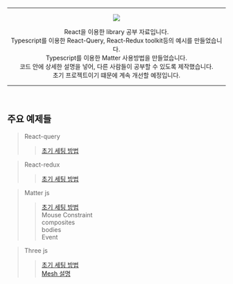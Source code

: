 *****

<p align='center'>
  <img src= "https://capsule-render.vercel.app/api?type=soft&color=auto&text=React%20library%20study&fontSize=50&animation=twinkling"/>
</p>

<p align='center'>
React을 이용한 library 공부 자료입니다.<br/>
Typescript를 이용한 React-Query, React-Redux toolkit등의 예시를 만들었습니다.<br/>
Typescript를 이용한 Matter 사용방법을 만들었습니다.<br/>
코드 안에 상세한 설명을 넣어, 다른 사람들이 공부할 수 있도록 제작했습니다.<br/>
초기 프로젝트이기 떄문에 계속 개선할 예정입니다.
</p>

*****

<br/>

## 주요 예제들
>React-query<br/>
>><a href="https://www.notion.so/minsehong/React-Query-2024339956d080b89c0ee9173359f1fc?source=copy_link">초기 세팅 방법</a><br/>

>React-redux<br/>
>><a href="https://www.notion.so/minsehong/React-Redux-ToolKit-2024339956d080f5a462d3981ed6e7d0?source=copy_link">초기 세팅 방법</a><br/>

>Matter js<br/>
>><a href="https://www.notion.so/minsehong/Matter-JS-20b4339956d080ac93ececf154a93695?source=copy_link">초기 세팅 방법</a><br/>
>>Mouse Constraint<br/>
>>composites<br/>
>>bodies<br/>
>>Event<br/>

>Three js<br/>
>><a href="https://www.notion.so/minsehong/Three-JS-20a4339956d0808fabe0fffbfc39fb7d?source=copy_link">초기 세팅 방법</a><br/>
>><a href="https://www.notion.so/minsehong/Three-JS-Mesh-20a4339956d080c6a5efc8dbdd387f58?source=copy_link">Mesh 설명</a><br/>


